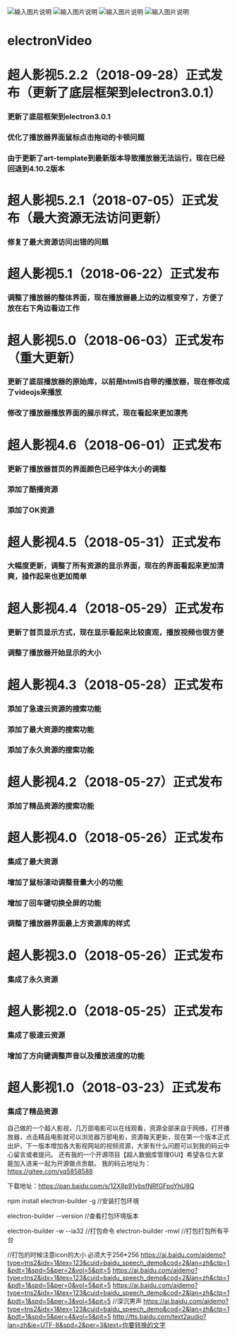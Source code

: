 ![输入图片说明](https://images.gitee.com/uploads/images/2019/0829/122609_e80313cf_383370.png "TIM截图20190829115917.png")
![输入图片说明](https://images.gitee.com/uploads/images/2019/0829/122619_f17441fa_383370.png "TIM截图20190829115944.png")
![输入图片说明](https://images.gitee.com/uploads/images/2019/0829/122628_ba9c4e35_383370.png "TIM截图20190829120000.png")
![输入图片说明](https://images.gitee.com/uploads/images/2019/0829/122634_2bd3bb56_383370.png "TIM截图20190829120009.png")
# electronVideo
# 超人影视5.2.2（2018-09-28）正式发布（更新了底层框架到electron3.0.1）
### 更新了底层框架到electron3.0.1
### 优化了播放器界面鼠标点击拖动的卡顿问题
### 由于更新了art-template到最新版本导致播放器无法运行，现在已经回退到4.10.2版本

# 超人影视5.2.1（2018-07-05）正式发布（最大资源无法访问更新）
### 修复了最大资源访问出错的问题

# 超人影视5.1（2018-06-22）正式发布
### 调整了播放器的整体界面，现在播放器最上边的边框变窄了，方便了放在右下角边看边工作

# 超人影视5.0（2018-06-03）正式发布（重大更新）
### 更新了底层播放器的原始库，以前是html5自带的播放器，现在修改成了videojs来播放
### 修改了播放器播放界面的展示样式，现在看起来更加漂亮

# 超人影视4.6（2018-06-01）正式发布
### 更新了播放器首页的界面颜色已经字体大小的调整
### 添加了酷播资源
### 添加了OK资源

# 超人影视4.5（2018-05-31）正式发布
### 大幅度更新，调整了所有资源的显示界面，现在的界面看起来更加清爽，操作起来也更加简单

# 超人影视4.4（2018-05-29）正式发布
### 更新了首页显示方式，现在显示看起来比较直观，播放视频也很方便
### 调整了播放器开始显示的大小

# 超人影视4.3（2018-05-28）正式发布
### 添加了急速云资源的搜索功能
### 添加了最大资源的搜索功能
### 添加了永久资源的搜索功能

# 超人影视4.2（2018-05-27）正式发布
### 添加了精品资源的搜索功能

# 超人影视4.0（2018-05-26）正式发布
### 集成了最大资源
### 增加了鼠标滚动调整音量大小的功能
### 增加了回车键切换全屏的功能
### 调整了播放器界面最上方资源库的样式

# 超人影视3.0（2018-05-26）正式发布
### 集成了永久资源

# 超人影视2.0（2018-05-25）正式发布
### 集成了极速云资源
### 增加了方向键调整声音以及播放进度的功能

# 超人影视1.0（2018-03-23）正式发布
### 集成了精品资源

自己做的一个超人影视，几万部电影可以在线观看，资源全部来自于网络，打开播放器，点击精品电影就可以浏览器万部电影，资源每天更新，现在第一个版本正式出炉，下一版本增加各大影视网站的视频资源，大家有什么问题可以到我的码云中心留言或者提问。
还有我的一个开源项目【超人数据库管理GUI】希望各位大拿能加入进来一起为开源做点贡献。
我的码云地址为：https://gitee.com/yq5858588


下载地址：https://pan.baidu.com/s/12X8p91ybsfNRfGFpoYhU8Q

npm install electron-builder -g  //安装打包环境

electron-builder --version  //查看打包环境版本

electron-builder -w --ia32     //打包命令
electron-builder -mwl     //打包打包所有平台


//打包的时候注意icon的大小  必须大于256*256
https://ai.baidu.com/aidemo?type=tns2&idx=1&tex=123&cuid=baidu_speech_demo&cod=2&lan=zh&ctp=1&pdt=1&spd=5&per=2&vol=5&pit=5
https://ai.baidu.com/aidemo?type=tns2&idx=1&tex=123&cuid=baidu_speech_demo&cod=2&lan=zh&ctp=1&pdt=1&spd=5&per=0&vol=5&pit=5
https://ai.baidu.com/aidemo?type=tns2&idx=1&tex=123&cuid=baidu_speech_demo&cod=2&lan=zh&ctp=1&pdt=1&spd=5&per=3&vol=5&pit=5 //深沉男声
https://ai.baidu.com/aidemo?type=tns2&idx=1&tex=123&cuid=baidu_speech_demo&cod=2&lan=zh&ctp=1&pdt=1&spd=5&per=4&vol=5&pit=5
http://tts.baidu.com/text2audio?lan=zh&ie=UTF-8&spd=2&per=3&text=你要转换的文字